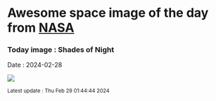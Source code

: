 
# Awesome space image of the day from [NASA](https://api.nasa.gov/)

### Today image : Shades of Night
Date : 2024-02-28

![](https://apod.nasa.gov/apod/image/2402/TwilightShades_Giannobile_1080.jpg)

<small>Latest update : Thu Feb 29 01:44:44 2024</small>
        